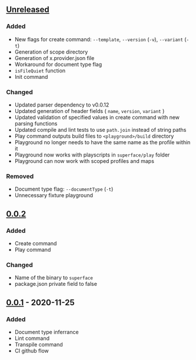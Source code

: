 ## [Unreleased]

### Added
* New flags for create command: `--template`, `--version` (`-v`),  `--variant` (`-t`)
* Generation of scope directory
* Generation of x.provider.json file
* Workaround for document type flag
* `isFileQuiet` function
* Init command

### Changed
* Updated parser dependency to v0.0.12
* Updated generation of header fields ( `name`, `version`, `variant` )
* Updated validation of specified values in create command with new parsing functions
* Updated compile and lint tests to use `path.join` instead of string paths
* Play command outputs build files to `<playground>/build` directory
* Playground no longer needs to have the same name as the profile within it
* Playground now works with playscripts in `superface/play` folder
* Playground can now work with scoped profiles and maps

### Removed
* Document type flag: `--documentType` (`-t`)
* Unnecessary fixture playground

## [0.0.2]

### Added
* Create command
* Play command

### Changed
* Name of the binary to `superface`
* package.json private field to false

## [0.0.1] - 2020-11-25

### Added
* Document type inferrance
* Lint command
* Transpile command
* CI github flow

[Unreleased]: https://github.com/superfaceai/cli/compare/v0.0.2...HEAD
[0.0.2]: https://github.com/superfaceai/cli/compare/v0.0.1...v0.0.2
[0.0.1]: https://github.com/superfaceai/cli/releases/tag/v0.0.1
